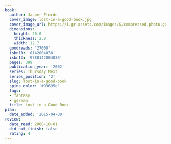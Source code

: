 ```yaml
---
book:
  author: Jasper Fforde
  cover_image: lost-in-a-good-book.jpg
  cover_image_url: https://i.gr-assets.com/images/S/compressed.photo.goodreads.com/books/1588691669l/27000._SX98_.jpg
  dimensions:
    height: 20.0
    thickness: 2.8
    width: 12.7
  goodreads: '27000'
  isbn10: '0142004030'
  isbn13: '9780142004036'
  pages: 399
  publication_year: '2002'
  series: Thursday Next
  series_position: '2'
  slug: lost-in-a-good-book
  spine_color: '#93695e'
  tags:
  - fantasy
  - german
  title: Lost in a Good Book
plan:
  date_added: '2015-04-08'
review:
  date_read: 2008-10-01
  did_not_finish: false
  rating: 4
---
```

